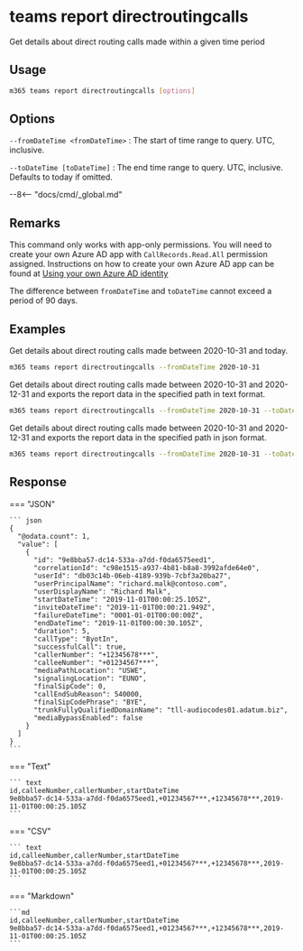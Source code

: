 # teams report directroutingcalls

Get details about direct routing calls made within a given time period

## Usage

```sh
m365 teams report directroutingcalls [options]
```

## Options

`--fromDateTime <fromDateTime>`
: The start of time range to query. UTC, inclusive.

`--toDateTime [toDateTime]`
: The end time range to query. UTC, inclusive. Defaults to today if omitted.

--8<-- "docs/cmd/_global.md"

## Remarks

This command only works with app-only permissions. You will need to create your own Azure AD app with `CallRecords.Read.All` permission assigned. Instructions on how to create your own Azure AD app can be found at [Using your own Azure AD identity](../../../user-guide/using-own-identity.md)

The difference between `fromDateTime` and `toDateTime` cannot exceed a period of 90 days.

## Examples

Get details about direct routing calls made between 2020-10-31 and today.

```sh
m365 teams report directroutingcalls --fromDateTime 2020-10-31
```

Get details about direct routing calls made between 2020-10-31 and 2020-12-31 and exports the report data in the specified path in text format.

```sh
m365 teams report directroutingcalls --fromDateTime 2020-10-31 --toDateTime 2020-12-31 --output text > "directroutingcalls.txt"
```

Get details about direct routing calls made between 2020-10-31 and 2020-12-31 and exports the report data in the specified path in json format.

```sh
m365 teams report directroutingcalls --fromDateTime 2020-10-31 --toDateTime 2020-12-31 --output json > "directroutingcalls.json"
```

## Response

=== "JSON"

    ``` json
    {
      "@odata.count": 1,
      "value": [
        {
          "id": "9e8bba57-dc14-533a-a7dd-f0da6575eed1",
          "correlationId": "c98e1515-a937-4b81-b8a8-3992afde64e0",
          "userId": "db03c14b-06eb-4189-939b-7cbf3a20ba27",
          "userPrincipalName": "richard.malk@contoso.com",
          "userDisplayName": "Richard Malk",
          "startDateTime": "2019-11-01T00:00:25.105Z",
          "inviteDateTime": "2019-11-01T00:00:21.949Z",
          "failureDateTime": "0001-01-01T00:00:00Z",
          "endDateTime": "2019-11-01T00:00:30.105Z",
          "duration": 5,
          "callType": "ByotIn",
          "successfulCall": true,
          "callerNumber": "+12345678***",
          "calleeNumber": "+01234567***",
          "mediaPathLocation": "USWE",
          "signalingLocation": "EUNO",
          "finalSipCode": 0,
          "callEndSubReason": 540000,
          "finalSipCodePhrase": "BYE",
          "trunkFullyQualifiedDomainName": "tll-audiocodes01.adatum.biz",
          "mediaBypassEnabled": false
        }
      ]
    }
    ```

=== "Text"

    ``` text
    id,calleeNumber,callerNumber,startDateTime
    9e8bba57-dc14-533a-a7dd-f0da6575eed1,+01234567***,+12345678***,2019-11-01T00:00:25.105Z
    ```

=== "CSV"

    ``` text
    id,calleeNumber,callerNumber,startDateTime
    9e8bba57-dc14-533a-a7dd-f0da6575eed1,+01234567***,+12345678***,2019-11-01T00:00:25.105Z
    ```

=== "Markdown"

    ```md
    id,calleeNumber,callerNumber,startDateTime
    9e8bba57-dc14-533a-a7dd-f0da6575eed1,+01234567***,+12345678***,2019-11-01T00:00:25.105Z
    ```
